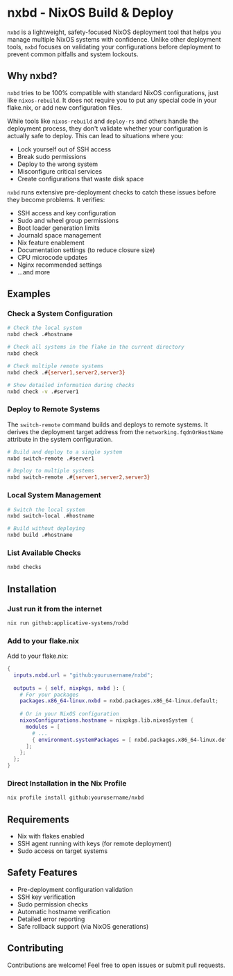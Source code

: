 # nxbd - NixOS Build & Deploy

`nxbd` is a lightweight, safety-focused NixOS deployment tool that helps you manage multiple NixOS systems with confidence. Unlike other deployment tools, `nxbd` focuses on validating your configurations before deployment to prevent common pitfalls and system lockouts.

## Why nxbd?

`nxbd` tries to be 100% compatible with standard NixOS configurations, just like `nixos-rebuild`.
It does not require you to put any special code in your flake.nix, or add new configuration files.

While tools like `nixos-rebuild` and `deploy-rs` and others handle the deployment process, they don't validate whether your configuration is actually safe to deploy. This can lead to situations where you:

- Lock yourself out of SSH access
- Break sudo permissions
- Deploy to the wrong system
- Misconfigure critical services
- Create configurations that waste disk space

`nxbd` runs extensive pre-deployment checks to catch these issues before they become problems. It verifies:

- SSH access and key configuration
- Sudo and wheel group permissions
- Boot loader generation limits
- Journald space management
- Nix feature enablement
- Documentation settings (to reduce closure size)
- CPU microcode updates
- Nginx recommended settings
- ...and more

## Examples

### Check a System Configuration

```bash
# Check the local system
nxbd check .#hostname

# Check all systems in the flake in the current directory
nxbd check

# Check multiple remote systems
nxbd check .#{server1,server2,server3}

# Show detailed information during checks
nxbd check -v .#server1
```

### Deploy to Remote Systems

The `switch-remote` command builds and deploys to remote systems.
It derives the deployment target address from the `networking.fqdnOrHostName` attribute in the system configuration.

```bash
# Build and deploy to a single system
nxbd switch-remote .#server1

# Deploy to multiple systems
nxbd switch-remote .#{server1,server2,server3}
```

### Local System Management

```bash
# Switch the local system
nxbd switch-local .#hostname

# Build without deploying
nxbd build .#hostname
```

### List Available Checks

```bash
nxbd checks
```

## Installation

### Just run it from the internet

```bash
nix run github:applicative-systems/nxbd
```

### Add to your flake.nix

Add to your flake.nix:

```nix
{
  inputs.nxbd.url = "github:yourusername/nxbd";
  
  outputs = { self, nixpkgs, nxbd }: {
    # For your packages
    packages.x86_64-linux.nxbd = nxbd.packages.x86_64-linux.default;
    
    # Or in your NixOS configuration
    nixosConfigurations.hostname = nixpkgs.lib.nixosSystem {
      modules = [
        # ...
        { environment.systemPackages = [ nxbd.packages.x86_64-linux.default ]; }
      ];
    };
  };
}
```

### Direct Installation in the Nix Profile

```bash
nix profile install github:yourusername/nxbd
```

## Requirements

- Nix with flakes enabled
- SSH agent running with keys (for remote deployment)
- Sudo access on target systems

## Safety Features

- Pre-deployment configuration validation
- SSH key verification
- Sudo permission checks
- Automatic hostname verification
- Detailed error reporting
- Safe rollback support (via NixOS generations)

## Contributing

Contributions are welcome! Feel free to open issues or submit pull requests.
